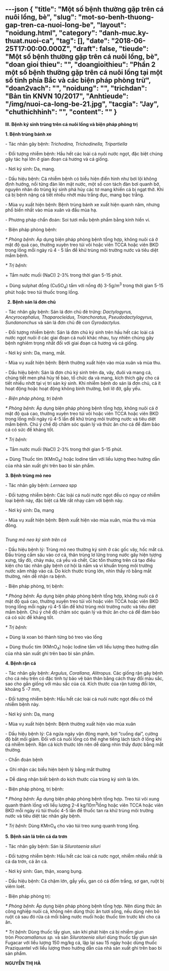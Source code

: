 ---json
{
    "title": "Một số bệnh thường gặp trên cá nuôi lồng, bè",
    "slug": "mot-so-benh-thuong-gap-tren-ca-nuoi-long-be",
    "layout": "noidung.html",
    "category": "danh-muc.ky-thuat.nuoi-ca",
    "tag": [],
    "date": "2018-06-25T17:00:00.000Z",
    "draft": false,
    "tieude": "Một số bệnh thường gặp trên cá nuôi lồng, bè",
    "doan gioi thieu": "",
    "doangioithieu": "Phần 2 một số bệnh thường gặp trên cá nuôi lồng tại một số tỉnh phía Bắc và các biện pháp phòng trừ",
    "doan2vach": "",
    "noidung": "",
    "trichdan": "Bản tin KNVN 10/2017",
    "Anhtieude": "/img/nuoi-ca-long-be-21.jpg",
    "tacgia": "Jay",
    "chuthichhinh": "",
    "__content__": ""
}
---
<p><span style="font-size:14px"><strong>III. Bệnh k&yacute; sinh tr&ugrave;ng tr&ecirc;n c&aacute; nu&ocirc;i lồng v&agrave; biện ph&aacute;p ph&ograve;ng trị&nbsp;</strong></span></p>

<p><span style="font-size:14px"><strong>1. Bệnh tr&ugrave;ng b&aacute;nh xe</strong></span></p>

<p><span style="font-size:14px">- T&aacute;c nh&acirc;n g&acirc;y bệnh:<strong><em>&nbsp;</em></strong><em>Trichodina, Trichodinella, Tripartiella</em></span></p>

<p><span style="font-size:14px">- Đối tượng nhiễm bệnh:<strong><em>&nbsp;</em></strong>Hầu hết c&aacute;c lo&agrave;i c&aacute; nu&ocirc;i nước ngọt, đặc biệt ch&uacute;ng g&acirc;y t&aacute;c hại lớn ở gian đoạn c&aacute; hương v&agrave; c&aacute; giống.</span></p>

<p><span style="font-size:14px">- Nơi k&yacute; sinh:<strong><em>&nbsp;</em></strong>Da, mang.</span></p>

<p><span style="font-size:14px">- Dấu hiệu bệnh:<em>&nbsp;</em>C&aacute; nhiễm bệnh c&oacute; biểu hiện điển h&igrave;nh như bơi lội kh&ocirc;ng định hướng, nổi từng đ&agrave;n l&ecirc;n mặt nước, một số con t&aacute;ch đ&agrave;n bơi quanh bờ, nguy&ecirc;n nh&acirc;n do tr&ugrave;ng k&yacute; sinh ph&aacute; hủy c&aacute;c tơ mang khiến c&aacute; bị ngạt thở. Khi c&aacute; bị bệnh nặng c&aacute; tiết nhiều nhớt m&agrave;u trắng đục, mang bạc trắng.</span></p>

<p><span style="font-size:14px">- M&ugrave;a vụ xuất hiện bệnh:<strong><em>&nbsp;</em></strong>Bệnh tr&ugrave;ng b&aacute;nh xe xuất hiện quanh năm, nhưng phổ biến nhất v&agrave;o m&ugrave;a xu&acirc;n v&agrave; đầu m&ugrave;a hạ.</span></p>

<p><span style="font-size:14px">- Phương ph&aacute;p chẩn đo&aacute;n: Soi tươi mẫu bệnh phẩm bằng k&iacute;nh hiển vi.</span></p>

<p><span style="font-size:14px">- Biện ph&aacute;p ph&ograve;ng bệnh:</span></p>

<p><span style="font-size:14px"><em>* Ph&ograve;ng bệnh</em>: &Aacute;p dụng biện ph&aacute;p ph&ograve;ng bệnh tổng hợp, kh&ocirc;ng nu&ocirc;i c&aacute; ở mật độ qu&aacute; cao, thường xuy&ecirc;n treo t&uacute;i v&ocirc;i hoặc vi&ecirc;n TCCA hoặc vi&ecirc;n BKD trong lồng mỗi ng&agrave;y rũ 4 - 5 lần để khử tr&ugrave;ng m&ocirc;i trường nước v&agrave; ti&ecirc;u diệt mầm bệnh.</span></p>

<p><span style="font-size:14px"><em>* Trị bệnh:</em></span></p>

<p><span style="font-size:14px">+ Tắm nước muối (NaCl) 2-3% trong thời gian 5-15 ph&uacute;t.</span></p>

<p><span style="font-size:14px">+ D&ugrave;ng sulphat đồng (CuSO<sub>4</sub>) tắm với nồng độ 3-5g/m<sup>3</sup>&nbsp;trong thời gian 5-15 ph&uacute;t hoặc treo t&uacute;i thuốc trong lồng.</span></p>

<p><span style="font-size:14px"><strong>&nbsp; 2. Bệnh s&aacute;n l&aacute; đơn chủ</strong></span></p>

<p><span style="font-size:14px">- T&aacute;c nh&acirc;n g&acirc;y bệnh:<strong>&nbsp;</strong>S&aacute;n l&aacute; đơn chủ đẻ trứng:&nbsp;<em>Dactylogyrus, Ancyrocephalus, Thaparocleidus, Trianchoratus, Pseudodactylogyrus, Sundanonchus&nbsp;</em>v&agrave; s&aacute;n l&aacute; đơn chủ đẻ con<em>&nbsp;Gyrodactylus.</em></span></p>

<p><span style="font-size:14px">- Đối tượng nhiễm bệnh: S&aacute;n l&aacute; đơn chủ k&yacute; sinh tr&ecirc;n hầu hết c&aacute;c lo&agrave;i c&aacute; nước ngọt nu&ocirc;i ở c&aacute;c giai đoạn c&aacute; nu&ocirc;i kh&aacute;c nhau, tuy nhi&ecirc;n ch&uacute;ng g&acirc;y bệnh nghi&ecirc;m trọng nhất đối với giai đoạn c&aacute; hương v&agrave; c&aacute; giống.</span></p>

<p><span style="font-size:14px">- Nơi k&yacute; sinh: Da, mang, mắt.</span></p>

<p><span style="font-size:14px">- M&ugrave;a vụ xuất hiện bệnh: Bệnh thường xuất hiện v&agrave;o m&ugrave;a xu&acirc;n v&agrave; m&ugrave;a thu.</span></p>

<p><span style="font-size:14px">- Dấu hiệu bệnh: S&aacute;n l&aacute; đơn chủ k&yacute; sinh tr&ecirc;n da, v&acirc;y, đu&ocirc;i v&agrave; mang c&aacute;, ch&uacute;ng tiết men ph&aacute; hủy tế b&agrave;o, tổ chức da v&agrave; mang, k&iacute;ch th&iacute;ch g&acirc;y cho c&aacute; tiết nhiều nhớt tại vị tr&iacute; s&aacute;n k&yacute; sinh. Khi nhiễm bệnh do s&aacute;n l&aacute; đơn chủ, c&aacute; &iacute;t hoạt động hoặc hoạt động kh&ocirc;ng b&igrave;nh thường, bơi lờ đờ, gầy yếu.</span></p>

<p><span style="font-size:14px">-&nbsp;<em>Biện ph&aacute;p ph&ograve;ng, trị bệnh</em></span></p>

<p><span style="font-size:14px"><em>* Ph&ograve;ng bệnh</em>: &Aacute;p dụng biện ph&aacute;p ph&ograve;ng bệnh tổng hợp, kh&ocirc;ng nu&ocirc;i c&aacute; ở mật độ qu&aacute; cao, thường xuy&ecirc;n treo t&uacute;i v&ocirc;i hoặc vi&ecirc;n TCCA hoặc vi&ecirc;n BKD trong lồng mỗi ng&agrave;y rũ 4-5 lần để khử tr&ugrave;ng m&ocirc;i trường nước v&agrave; ti&ecirc;u diệt mầm bệnh. Ch&uacute; &yacute; chế độ chăm s&oacute;c quản l&yacute; v&agrave; thức ăn cho c&aacute; để đảm bảo c&aacute; c&oacute; sức đề kh&aacute;ng tốt.</span></p>

<p><span style="font-size:14px"><em>* Trị bệnh:</em></span></p>

<p><span style="font-size:14px">+ Tắm nước muối (NaCl) 2-3% trong thời gian 5-15 ph&uacute;t.</span></p>

<p><span style="font-size:14px">+ D&ugrave;ng Thuốc t&iacute;m (KMnO<sub>4</sub>) hoặc Iodine tắm với liều lượng theo hướng dẫn của nh&agrave; sản xuất ghi tr&ecirc;n bao b&igrave; sản phẩm.</span></p>

<p><span style="font-size:14px"><strong>3. Bệnh tr&ugrave;ng mỏ neo</strong></span></p>

<p><span style="font-size:14px">- T&aacute;c nh&acirc;n g&acirc;y bệnh:<strong>&nbsp;</strong><em>Lernaea</em>&nbsp;spp</span></p>

<p><span style="font-size:14px">- Đối tượng nhiễm bệnh: C&aacute;c lo&agrave;i c&aacute; nu&ocirc;i nước ngọt đều c&oacute; nguy cơ nhiễm loại bệnh n&agrave;y, đặc biệt c&aacute; M&egrave; rất nhạy cảm với bệnh n&agrave;y.</span></p>

<p><span style="font-size:14px">- Nơi k&yacute; sinh: Da, mang</span></p>

<p><span style="font-size:14px">- M&ugrave;a vụ xuất hiện bệnh: Bệnh xuất hiện v&agrave;o m&ugrave;a xu&acirc;n, m&ugrave;a thu v&agrave; m&ugrave;a đ&ocirc;ng.</span></p>

<p><span style="font-size:14px"><img alt="" src="http://www.khuyennongvn.gov.vn/portals/0/news_images/2018/02/quynhkn/trung_mo_neo.jpg" /></span></p>

<p><span style="font-size:14px"><em>Trung mỏ neo k&yacute; sinh tr&ecirc;n c&aacute;</em></span></p>

<p><span style="font-size:14px">- Dấu hiệu bệnh l&yacute;: Tr&ugrave;ng mỏ neo thường k&yacute; sinh ở c&aacute;c gốc v&acirc;y, hốc mắt c&aacute;. Đầu tr&ugrave;ng cắm s&acirc;u v&agrave;o cơ c&aacute;, th&acirc;n tr&ugrave;ng lơ lửng trong nước g&acirc;y hiện tượng xưng, tấy đỏ, chảy m&aacute;u, c&aacute; yếu v&agrave; chết. C&aacute;c tổn thương tr&ecirc;n c&aacute; tạo điều kiện cho t&aacute;c nh&acirc;n g&acirc;y bệnh cơ hội l&agrave; nấm v&agrave; vi khuẩn trong m&ocirc;i trường nước x&acirc;m nhập v&agrave;o c&aacute;. Do k&iacute;ch thước tr&ugrave;ng lớn, nh&igrave;n thấy r&otilde; bằng mắt thường, n&ecirc;n dễ nhận ra bệnh.</span></p>

<p><span style="font-size:14px">- Biện ph&aacute;p ph&ograve;ng, trị bệnh:</span></p>

<p><span style="font-size:14px"><em>*&nbsp;</em><em>Ph&ograve;ng bệnh</em>: &Aacute;p dụng biện ph&aacute;p ph&ograve;ng bệnh tổng hợp, kh&ocirc;ng nu&ocirc;i c&aacute; ở mật độ qu&aacute; cao, thường xuy&ecirc;n treo t&uacute;i v&ocirc;i hoặc vi&ecirc;n TCCA hoặc vi&ecirc;n BKD trong lồng mỗi ng&agrave;y rũ 4-5 lần để khử tr&ugrave;ng m&ocirc;i trường nước v&agrave; ti&ecirc;u diệt mầm bệnh. Ch&uacute; &yacute; chế độ chăm s&oacute;c quản l&yacute; v&agrave; thức ăn cho c&aacute; để đảm bảo c&aacute; c&oacute; sức đề kh&aacute;ng tốt.</span></p>

<p><span style="font-size:14px"><em>* Trị bệnh:</em></span></p>

<p><span style="font-size:14px">+ D&ugrave;ng l&aacute; xoan b&oacute; th&agrave;nh từng b&oacute; treo v&agrave;o lồng</span></p>

<p><span style="font-size:14px">+ D&ugrave;ng thuốc t&iacute;m (KMnO<sub>4</sub>) hoặc Iodine tắm với liều lượng theo hướng dẫn của nh&agrave; sản xuất ghi tr&ecirc;n bao b&igrave; sản phẩm.</span></p>

<p><span style="font-size:14px"><strong>4. Bệnh rận c&aacute;</strong></span></p>

<p><span style="font-size:14px">- T&aacute;c nh&acirc;n g&acirc;y bệnh:&nbsp;<em>Argulus, Corallana, Alitropus.&nbsp;</em>C&aacute;c giống rận g&acirc;y bệnh cho c&aacute; n&ecirc;u tr&ecirc;n c&oacute; đặc t&iacute;nh tự bảo vệ bản th&acirc;n bằng c&aacute;ch thay đổi m&agrave;u sắc, sao cho gần giống với m&agrave;u sắc của c&aacute;. K&iacute;ch thước của rận tương đối lớn, khoảng 5 -7 mm,</span></p>

<p><span style="font-size:14px">- Đối tượng nhiễm bệnh: Hầu hết c&aacute;c lo&agrave;i c&aacute; nu&ocirc;i nước ngọt đều c&oacute; thể nhiễm bệnh n&agrave;y.</span></p>

<p><span style="font-size:14px">- Nơi k&yacute; sinh: Da, mang</span></p>

<p><span style="font-size:14px">- M&ugrave;a vụ xuất hiện bệnh: Bệnh thường xuất hiện v&agrave;o m&ugrave;a xu&acirc;n</span></p>

<p><span style="font-size:14px">- Dấu hiệu bệnh l&yacute;: C&aacute; ngứa ng&aacute;y vận động mạnh, bơi &ldquo;cuồng dại&rdquo;, cường độ bắt mồi giảm. Đối với c&aacute; nu&ocirc;i lồng c&oacute; thể nghe tiếng l&aacute;ch t&aacute;ch ở lồng khi c&aacute; nhiễm bệnh. Rận c&aacute; k&iacute;ch thước lớn n&ecirc;n dễ d&agrave;ng nh&igrave;n thấy được bằng mắt thường.</span></p>

<p><span style="font-size:14px">- Chẩn đo&aacute;n bệnh</span></p>

<p><span style="font-size:14px">+ Ghi nhận c&aacute;c biểu hiện bệnh l&yacute; bằng mắt thường</span></p>

<p><span style="font-size:14px">+ Dễ d&agrave;ng nhận biết bệnh do k&iacute;ch thước của tr&ugrave;ng k&yacute; sinh l&agrave; lớn.</span></p>

<p><span style="font-size:14px">- Biện ph&aacute;p ph&ograve;ng, trị bệnh:</span></p>

<p><span style="font-size:14px"><em>* Ph&ograve;ng bệnh:</em>&nbsp;&Aacute;p dụng biện ph&aacute;p ph&ograve;ng bệnh tổng hợp. Treo t&uacute;i v&ocirc;i xung quanh th&agrave;nh lồng với liều lượng 2-4 kg/10m<sup>3</sup>lồng hoặc vi&ecirc;n TCCA hoặc vi&ecirc;n BKD mỗi ng&agrave;y rũ t&uacute;i thuốc 4-5 lần để thuốc tan ra khử tr&ugrave;ng m&ocirc;i trường nước v&agrave; ti&ecirc;u diệt t&aacute;c nh&acirc;n g&acirc;y bệnh.</span></p>

<p><span style="font-size:14px"><em>* Trị bệnh:</em>&nbsp;D&ugrave;ng KMnO<sub>4</sub>&nbsp;cho v&agrave;o t&uacute;i treo xung quanh trong lồng.</span></p>

<p><span style="font-size:14px"><strong>5. Bệnh s&aacute;n l&aacute; tr&ecirc;n c&aacute; da trơn</strong></span></p>

<p><span style="font-size:14px">- T&aacute;c nh&acirc;n g&acirc;y bệnh:<strong>&nbsp;</strong>S&aacute;n l&aacute;&nbsp;<em>Silurotaenia siluri</em></span></p>

<p><span style="font-size:14px">- Đối tượng nhiễm bệnh: Hầu hết c&aacute;c lo&agrave;i c&aacute; nước ngọt, nhiễm nhiều nhất l&agrave; c&aacute; da trơn, c&aacute; ăn c&aacute;.</span></p>

<p><span style="font-size:14px">- Nơi k&yacute; sinh: Gan, thận, xoang bụng.</span></p>

<p><span style="font-size:14px">- Dấu hiệu bệnh:<strong><em>&nbsp;</em></strong>C&aacute; chậm lớn, gầy yếu, gan c&oacute; c&aacute; đốm trắng, sơ gan, ruột bị vi&ecirc;m lo&eacute;t.</span></p>

<p><span style="font-size:14px">- Biện ph&aacute;p ph&ograve;ng trị:</span></p>

<p><span style="font-size:14px"><em>* Ph&ograve;ng bệnh</em>:<strong>&nbsp;</strong>&Aacute;p dụng biện ph&aacute;p ph&ograve;ng bệnh tổng hợp. N&ecirc;n d&ugrave;ng thức ăn c&ocirc;ng nghiệp nu&ocirc;i c&aacute;, kh&ocirc;ng n&ecirc;n d&ugrave;ng thức ăn tươi sống, nếu d&ugrave;ng n&ecirc;n bỏ ruột c&aacute; sau đ&oacute; rửa c&aacute; mồi bằng nước muối hoặc thuốc t&iacute;m trước khi cho c&aacute; ăn<strong>.</strong></span></p>

<p><span style="font-size:14px"><em>* Trị bệnh:</em><strong>&nbsp;</strong>D&ugrave;ng thuốc tẩy giun, s&aacute;n khi ph&aacute;t hiện c&aacute; bị nhiễm giun tr&ograve;n&nbsp;<em>Procamallanus sp.</em>&nbsp;v&agrave; s&aacute;n<em>&nbsp;Silurotaenia siluri&nbsp;</em>d&ugrave;ng thuốc tẩy giun s&aacute;n Fugacar với liều lượng 150 mg/kg c&aacute;, lặp lại sau 15 ng&agrave;y hoặc d&ugrave;ng thuốc Praziquantel với liều lượng theo hướng dẫn của nh&agrave; sản xuất ghi tr&ecirc;n bao b&igrave; sản phẩm.</span></p>

<p><span style="font-size:14px"><strong>NGUYỄN THỊ H&Agrave;</strong></span></p>
